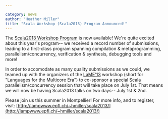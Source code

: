 ```yaml
---

category: news
author: "Heather Miller"
title: "Scala Workshop (Scala2013) Program Announced!"
---
```

The [Scala2013 Workshop Program](http://lampwww.epfl.ch/~hmiller/scala2013/program.html) is now available! We're quite excited about this year's program-- we received a record number of submissions, leading to a first-class program spanning compilation & metaprogramming, parallelism/concurrency, verification & synthesis, debugging tools and more!
 
In order to accomodate as many quality submissions as we could, we teamed up with the organizers of the [LaME'13](http://lame2013.dei.uc.pt/) workshop (short for "Languages for the Multicore Era") to co-sponsor a special Scala parallelism/concurrency session that will take place on July 1st. That means we will now be having Scala2013 talks on two days-- July 1st & 2nd.

Please join us this summer in Montpellier! 
For more info, and to register, visit: [http://lampwww.epfl.ch/~hmiller/scala2013/](http://lampwww.epfl.ch/~hmiller/scala2013/)